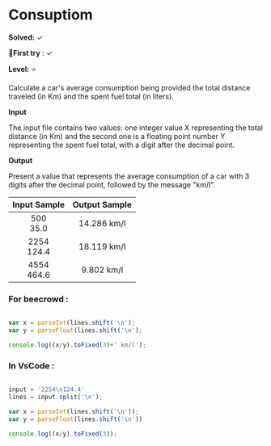 # Consuptiom

**Solved:** ✓ 

**🎯First try** : ✓

**Level:** :star:

Calculate a car's average consumption being provided the total distance traveled (in Km) and the spent fuel total (in liters).

**Input**

The input file contains two values: one integer value X representing the total distance (in Km) and the second one is a floating point number Y representing the spent fuel total, with a digit after the decimal point.

**Output**

Present a value that represents the average consumption of a car with 3 digits after the decimal point, followed by the message "km/l".

| Input Sample |	Output Sample |
|:--:|:--:|
| 500 <br> 35.0 | 14.286 km/l |
| 2254 <br> 124.4 | 18.119 km/l |
| 4554 <br> 464.6 | 9.802 km/l |

### For beecrowd :

```javascript 

var x = parseInt(lines.shift('\n');
var y = parseFloat(lines.shift('\n');

console.log((x/y).toFixed(3)+' km/l');

```

### In VsCode :

```javascript 

input = '2254\n124.4'
lines = input.split('\n');

var x = parseInt(lines.shift('\n'));
var y = parseFloat(lines.shift('\n'))

console.log((x/y).toFixed(3));

```